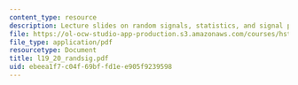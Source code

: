 ```yaml
---
content_type: resource
description: Lecture slides on random signals, statistics, and signal processing.
file: https://ol-ocw-studio-app-production.s3.amazonaws.com/courses/hst-582j-biomedical-signal-and-image-processing-spring-2007/ebeea1f7c04f69bffd1ee905f9239598_l19_20_randsig.pdf
file_type: application/pdf
resourcetype: Document
title: l19_20_randsig.pdf
uid: ebeea1f7-c04f-69bf-fd1e-e905f9239598
---
```

